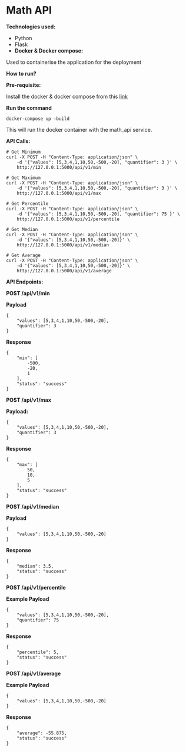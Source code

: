 # Math API

**Technologies used:** 

- Python
- Flask
- **Docker & Docker compose:**

Used to containerise the application for the deployment

**How to run?**

**Pre\-requisite:**

Install the docker & docker compose from this [link](https://docs.docker.com/get-docker/)

**Run the command**

```
docker-compose up –build
```

This will run the docker container with the math\_api service. 

**API Calls:**

```
# Get Minimum
curl -X POST -H "Content-Type: application/json" \
    -d '{"values": [5,3,4,1,10,50,-500,-20], "quantifier": 3 }' \
    http://127.0.0.1:5000/api/v1/min

# Get Maximum 
curl -X POST -H "Content-Type: application/json" \
    -d '{"values": [5,3,4,1,10,50,-500,-20], "quantifier": 3 }' \
    http://127.0.0.1:5000/api/v1/max

# Get Percentile
curl -X POST -H "Content-Type: application/json" \
    -d '{"values": [5,3,4,1,10,50,-500,-20], "quantifier": 75 }' \
    http://127.0.0.1:5000/api/v1/percentile

# Get Median
curl -X POST -H "Content-Type: application/json" \
    -d '{"values": [5,3,4,1,10,50,-500,-20]}' \
    http://127.0.0.1:5000/api/v1/median

# Get Average
curl -X POST -H "Content-Type: application/json" \
    -d '{"values": [5,3,4,1,10,50,-500,-20]}' \
    http://127.0.0.1:5000/api/v1/average

```

**API Endpoints:**

**POST /api/v1/min**

**Payload**

```
{
    "values": [5,3,4,1,10,50,-500,-20],
    "quantifier": 3
}
```

**Response**

```
{
    "min": [
        -500,
        -20,
        1
    ],
    "status": "success"
}
```

**POST /api/v1/max**

**Payload:**

```
{
    "values": [5,3,4,1,10,50,-500,-20],
    "quantifier": 3
}
```

**Response**

```
{
    "max": [
        50,
        10,
        5
    ],
    "status": "success"
}
```

**POST /api/v1/median**

**Payload**

```
{
    "values": [5,3,4,1,10,50,-500,-20]
}
```

**Response**

```
{
    "median": 3.5,
    "status": "success"
}
```

**POST /api/v1/percentile**

**Example Payload**

```
{
    "values": [5,3,4,1,10,50,-500,-20],
    "quantifier": 75
}
```

**Response**

```
{
    "percentile": 5,
    "status": "success"
}
```

**POST /api/v1/average**

**Example Payload**

```
{
    "values": [5,3,4,1,10,50,-500,-20]
}
```

**Response**

```
{
    "average": -55.875,
    "status": "success"
}
```
